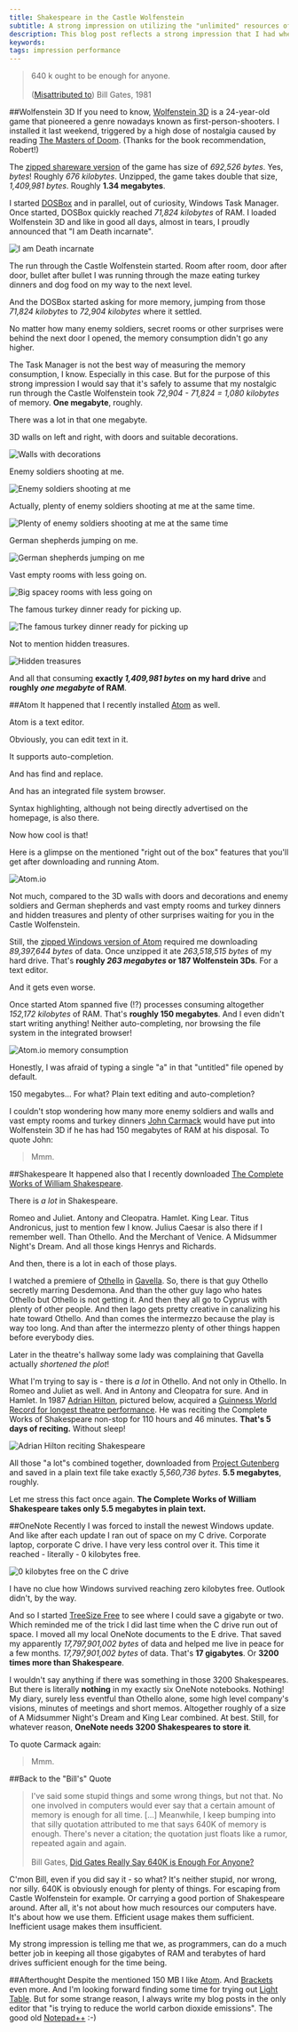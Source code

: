 ```yaml
---
title: Shakespeare in the Castle Wolfenstein
subtitle: A strong impression on utilizing the "unlimited" resources of nowadays computers
description: This blog post reflects a strong impression that I had when few things, namely installing Wolfenstein 3D and Atom and downloading The Complete Works of William Shakespeare, made me think about how we utilize the "unlimited" resources of our computers. As programmers, we can do a much better job in keeping all those gigabytes of RAM and terabytes of hard drives sufficient enough for all the programs we are writing.
keywords: 
tags: impression performance
---
```

>640 k ought to be enough for anyone.<br/><br/>
>([Misattributed to](https://en.wikiquote.org/wiki/Bill_Gates#Misattributed)) Bill Gates, 1981

##Wolfenstein 3D
If you need to know, [Wolfenstein 3D](https://en.wikipedia.org/wiki/Wolfenstein_3D) is a 24-year-old game that pioneered a genre nowadays known as first-person-shooters. I installed it last weekend, triggered by a high dose of nostalgia caused by reading [The Masters of Doom](https://en.wikipedia.org/wiki/Masters_of_Doom). (Thanks for the book recommendation, Robert!) 

The [zipped shareware version](http://www.bestoldgames.net/stare-hry/wolfenstein-3d.php) of the game has size of *692,526 bytes*. Yes, *bytes*! Roughly *676 kilobytes*. Unzipped, the game takes double that size, *1,409,981 bytes*. Roughly **1.34 megabytes**.

I started [DOSBox](http://www.dosbox.com/) and in parallel, out of curiosity, Windows Task Manager. Once started, DOSBox quickly reached *71,824 kilobytes* of RAM. I loaded Wolfenstein 3D and like in good all days, almost in tears, I proudly announced that "I am Death incarnate".

![I am Death incarnate](/resources/shakespeare-in-the-castle-wolfenstein/wolfenstein-3D-i-am-death-incarnate.jpg)

The run through the Castle Wolfenstein started. Room after room, door after door, bullet after bullet I was running through the maze eating turkey dinners and dog food on my way to the next level.

And the DOSBox started asking for more memory, jumping from those *71,824 kilobytes* to *72,904 kilobytes* where it settled.

No matter how many enemy soldiers, secret rooms or other surprises were behind the next door I opened, the memory consumption didn't go any higher.

The Task Manager is not the best way of measuring the memory consumption, I know. Especially in this case. But for the purpose of this strong impression I would say that it's safely to assume that my nostalgic run through the Castle Wolfenstein took *72,904 - 71,824 = 1,080 kilobytes* of memory. **One megabyte**, roughly.

There was a lot in that one megabyte.

3D walls on left and right, with doors and suitable decorations.

![Walls with decorations](/resources/shakespeare-in-the-castle-wolfenstein/wolfenstein-3D-walls-with-decorations.jpg)

Enemy soldiers shooting at me.

![Enemy soldiers shooting at me](/resources/shakespeare-in-the-castle-wolfenstein/wolfenstein-3D-enemy-soldiers-shooting-at-me.jpg)

Actually, plenty of enemy soldiers shooting at me at the same time.

![Plenty of enemy soldiers shooting at me at the same time](/resources/shakespeare-in-the-castle-wolfenstein/wolfenstein-3D-plenty-of-enemy-soldiers-shooting-at-me-at-the-same-time.png)

German shepherds jumping on me.

![German shepherds jumping on me](/resources/shakespeare-in-the-castle-wolfenstein/wolfenstein-3D-german-shepherds-jumping-on-me.jpg)

Vast empty rooms with less going on.

![Big spacey rooms with less going on](/resources/shakespeare-in-the-castle-wolfenstein/wolfenstein-3D-vast-empty-rooms-with-less-going-on.png)

The famous turkey dinner ready for picking up.

![The famous turkey dinner ready for picking up](/resources/shakespeare-in-the-castle-wolfenstein/wolfenstein-3D-turkey-dinner.jpg)

Not to mention hidden treasures.

![Hidden treasures](/resources/shakespeare-in-the-castle-wolfenstein/wolfenstain-3D-hidden-treasure.jpg)

And all that consuming **exactly *1,409,981 bytes* on my hard drive** and **roughly *one megabyte* of RAM**.

##Atom
It happened that I recently installed [Atom](https://atom.io) as well.

Atom is a text editor.

Obviously, you can edit text in it.

It supports auto-completion.

And has find and replace.

And has an integrated file system browser.

Syntax highlighting, although not being directly advertised on the homepage, is also there.

Now how cool is that!

Here is a glimpse on the mentioned "right out of the box" features that you'll get after downloading and running Atom.

![Atom.io](/resources/shakespeare-in-the-castle-wolfenstein/atom-io-editing-mongo-db-source-file.png)

Not much, compared to the 3D walls with doors and decorations and enemy soldiers and German shepherds and vast empty rooms and turkey dinners and hidden treasures and plenty of other surprises waiting for you in the Castle Wolfenstein.

Still, the [zipped Windows version of Atom](https://github.com/atom/atom/releases/tag/v1.4.0) required me downloading *89,397,644 bytes* of data.
Once unzipped it ate *263,518,515 bytes* of my hard drive. That's **roughly *263 megabytes* or 187 Wolfenstein 3Ds**. For a text editor.

And it gets even worse.

Once started Atom spanned five (!?) processes consuming altogether *152,172 kilobytes* of RAM.
That's **roughly 150 megabytes**. And I even didn't start writing anything! Neither auto-completing, nor browsing the file system in the integrated browser!

![Atom.io memory consumption](/resources/shakespeare-in-the-castle-wolfenstein/atom-io-memory-consumption-of-an-empty-file.png)

Honestly, I was afraid of typing a single "a" in that "untitled" file opened by default.

150 megabytes... For what? Plain text editing and auto-completion?

I couldn't stop wondering how many more enemy soldiers and walls and vast empty rooms and turkey dinners [John Carmack](https://en.wikipedia.org/wiki/John_Carmack) would have put into Wolfenstein 3D if he has had 150 megabytes of RAM at his disposal. To quote John:

> Mmm.


##Shakespeare
It happened also that I recently downloaded [The Complete Works of William Shakespeare](http://www.gutenberg.org/ebooks/100).

There is *a lot* in Shakespeare.

Romeo and Juliet. Antony and Cleopatra. Hamlet. King Lear. Titus Andronicus, just to mention few I know. Julius Caesar is also there if I remember well. Than Othello. And the Merchant of Venice. A Midsummer Night's Dream. And all those kings Henrys and Richards.

And then, there is a lot in each of those plays.

I watched a premiere of [Othello](https://en.wikipedia.org/wiki/Othello) in [Gavella](http://www.gavella.hr/). So, there is that guy Othello secretly marring Desdemona. And than the other guy Iago who hates Othello but Othello is not getting it. And then they all go to Cyprus with plenty of other people. And then Iago gets pretty creative in canalizing his hate toward Othello. And than comes the intermezzo because the play is way too long. And than after the intermezzo plenty of other things happen before everybody dies.

Later in the theatre's hallway some lady was complaining that Gavella actually *shortened the plot*!

What I'm trying to say is - there is *a lot* in Othello. And not only in Othello. In Romeo and Juliet as well. And in Antony and Cleopatra for sure. And in Hamlet. In 1987 [Adrian Hilton](http://www.adrianhilton.com), pictured below, acquired a [Guinness World Record for longest theatre performance](http://www.guinnessworldrecords.com/world-records/longest-theatre-performance-individual/). He was reciting the Complete Works of Shakespeare non-stop for 110 hours and 46 minutes. **That's 5 days of reciting.** Without sleep!

![Adrian Hilton reciting Shakespeare](/resources/shakespeare-in-the-castle-wolfenstein/adrian-hilton-reciting-shakespeare.jpg)

All those "a lot"s combined together, downloaded from [Project Gutenberg](http://www.gutenberg.org/) and saved in a plain text file take exactly *5,560,736 bytes*. **5.5 megabytes**, roughly.

Let me stress this fact once again. **The Complete Works of William Shakespeare takes only 5.5 megabytes in plain text.**

##OneNote
Recently I was forced to install the newest Windows update. And like after each update I ran out of space on my C drive. Corporate laptop, corporate C drive. I have very less control over it. This time it reached - literally - 0 kilobytes free.

![0 kilobytes free on the C drive](/resources/shakespeare-in-the-castle-wolfenstein/0-k-free-on-the-C-drive.png)

I have no clue how Windows survived reaching zero kilobytes free. Outlook didn't, by the way.

And so I started [TreeSize Free](https://jam-software.com/treesize_free/) to see where I could save a gigabyte or two. Which reminded me of the trick I did last time when the C drive run out of space.
I moved all my local OneNote documents to the E drive. That saved my apparently *17,797,901,002 bytes* of data and helped me live in peace for a few months. *17,797,901,002 bytes* of data. That's **17 gigabytes**. Or **3200 times more than Shakespeare**.

I wouldn't say anything if there was something in those 3200 Shakespeares. But there is literally **nothing** in my exactly six OneNote notebooks. Nothing! My diary, surely less eventful than Othello alone, some high level company's visions, minutes of meetings and short memos. Altogether roughly of a size of A Midsummer Night's Dream and King Lear combined. At best. Still, for whatever reason, **OneNote needs 3200 Shakespeares to store it**.

To quote Carmack again:

>Mmm.

##Back to the "Bill's" Quote
> I've said some stupid things and some wrong things, but not that. No one involved in computers would ever say that a certain amount of memory is enough for all time. [...] Meanwhile, I keep bumping into that silly quotation attributed to me that says 640K of memory is enough. There's never a citation; the quotation just floats like a rumor, repeated again and again.<br/><br/>
> Bill Gates, [Did Gates Really Say 640K is Enough For Anyone?](http://www.wired.com/1997/01/did-gates-really-say-640k-is-enough-for-anyone/)

C'mon Bill, even if you did say it - so what? It's neither stupid, nor wrong, nor silly. 640K is obviously enough for plenty of things. For escaping from Castle Wolfenstein for example. Or carrying a good portion of Shakespeare around. After all, it's not about how much resources our computers have. It's about how we use them. Efficient usage makes them sufficient. Inefficient usage makes them insufficient.

My strong impression is telling me that we, as programmers, can do a much better job in keeping all those gigabytes of RAM and terabytes of hard drives sufficient enough for the time being.

##Afterthought
Despite the mentioned 150 MB I like [Atom](https://atom.io/). And [Brackets](http://brackets.io/) even more. And I'm looking forward finding some time for trying out [Light Table](http://lighttable.com/). But for some strange reason, I always write my blog posts in the only editor that "is trying to reduce the world carbon dioxide emissions". The good old [Notepad++](https://notepad-plus-plus.org/) :-)